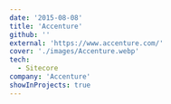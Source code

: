 ```yaml
---
date: '2015-08-08'
title: 'Accenture'
github: ''
external: 'https://www.accenture.com/'
cover: './images/Accenture.webp'
tech:
  - Sitecore
company: 'Accenture'
showInProjects: true
---
```


